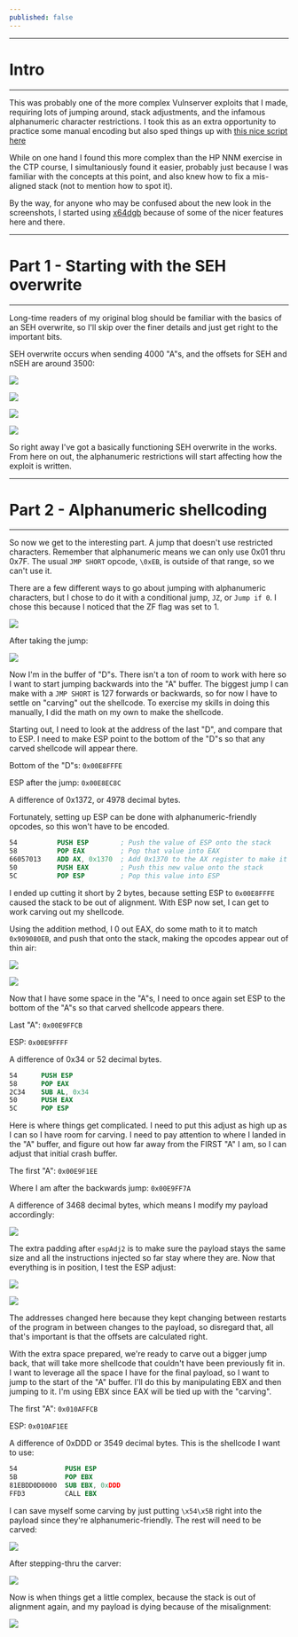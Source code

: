 ```yaml
---
published: false
---
```



-----
# Intro
-----
This was probably one of the more complex Vulnserver exploits that I made, requiring lots of jumping around, stack adjustments, and the infamous alphanumeric character restrictions. I took this as an extra opportunity to practice some manual encoding but also sped things up with [this nice script here](https:github.com/ihack4falafel/Slink/blob/master/Slink.py)

While on one hand I found this more complex than the HP NNM exercise in the CTP course, I simultaniously found it easier, probably just because I was familiar with the concepts at this point, and also knew how to fix a mis-aligned stack (not to mention how to spot it).

By the way, for anyone who may be confused about the new look in the screenshots, I started using [x64dgb](https://x64dbg.com/) because of some of the nicer features here and there.

-----
# Part 1 - Starting with the SEH overwrite
-----

Long-time readers of my original blog should be familiar with the basics of an SEH overwrite, so I'll skip over the finer details and just get right to the important bits.

SEH overwrite occurs when sending 4000 "A"s, and the offsets for SEH and nSEH are around 3500:

![]({{site.baseurl}}/assets/images/lter/01.png)

![]({{site.baseurl}}/assets/images/lter/02.png)

![]({{site.baseurl}}/assets/images/lter/04.png)

![]({{site.baseurl}}/assets/images/lter/05.png)

So right away I've got a basically functioning SEH overwrite in the works. From here on out, the alphanumeric restrictions will start affecting how the exploit is written.

-----
# Part 2 - Alphanumeric shellcoding
-----

So now we get to the interesting part. A jump that doesn't use restricted characters. Remember that alphanumeric means we can only use 0x01 thru 0x7F. The usual `JMP SHORT` opcode, `\0xEB`, is outside of that range, so we can't use it.

There are a few different ways to go about jumping with alphanumeric characters, but I chose to do it with a conditional jump, `JZ`, or `Jump if 0`. I chose this because I noticed that the ZF flag was set to 1.

![]({{site.baseurl}}/assets/images/lter/06.png)

After taking the jump:

![]({{site.baseurl}}/assets/images/lter/07.png)

Now I'm in the buffer of "D"s. There isn't a ton of room to work with here so I want to start jumping backwards into the "A" buffer. The biggest jump I can make with a `JMP SHORT` is 127 forwards or backwards, so for now I have to settle on "carving" out the shellcode. To exercise my skills in doing this manually, I did the math on my own to make the shellcode.

Starting out, I need to look at the address of the last "D", and compare that to ESP. I need to make ESP point to the bottom of the "D"s so that any carved shellcode will appear there.

Bottom of the "D"s: `0x00E8FFFE`

ESP after the jump: `0x00E8EC8C`

A difference of 0x1372, or 4978 decimal bytes.

Fortunately, setting up ESP can be done with alphanumeric-friendly opcodes, so this won't have to be encoded.

```nasm
54          PUSH ESP        ; Push the value of ESP onto the stack
58          POP EAX         ; Pop that value into EAX
66057013    ADD AX, 0x1370  ; Add 0x1370 to the AX register to make it 0x00E8FFFC
50          PUSH EAX        ; Push this new value onto the stack
5C          POP ESP         ; Pop this value into ESP
```

I ended up cutting it short by 2 bytes, because setting ESP to `0x00E8FFFE` caused the stack to be out of alignment. With ESP now set, I can get to work carving out my shellcode.

Using the addition method, I 0 out EAX, do some math to it to match `0x909080EB`, and push that onto the stack, making the opcodes appear out of thin air:

![]({{site.baseurl}}/assets/images/lter/08.png)

![]({{site.baseurl}}/assets/images/lter/09.png)

Now that I have some space in the "A"s, I need to once again set ESP to the bottom of the "A"s so that carved shellcode appears there.

Last "A": `0x00E9FFCB`

ESP: `0x00E9FFFF`

A difference of 0x34 or 52 decimal bytes.

```nasm
54      PUSH ESP
58      POP EAX
2C34    SUB AL, 0x34
50      PUSH EAX
5C      POP ESP
```

Here is where things get complicated. I need to put this adjust as high up as I can so I have room for carving. I need to pay attention to where I landed in the "A" buffer, and figure out how far away from the FIRST "A" I am, so I can adjust that initial crash buffer.

The first "A": `0x00E9F1EE`

Where I am after the backwards jump: `0x00E9FF7A`

A difference of 3468 decimal bytes, which means I modify my payload accordingly:

![]({{site.baseurl}}/assets/images/lter/10.png)

The extra padding after `espAdj2` is to make sure the payload stays the same size and all the instructions injected so far stay where they are. Now that everything is in position, I test the ESP adjust:

![]({{site.baseurl}}/assets/images/lter/11.png)

![]({{site.baseurl}}/assets/images/lter/12.png)

The addresses changed here because they kept changing between restarts of the program in between changes to the payload, so disregard that, all that's important is that the offsets are calculated right.

With the extra space prepared, we're ready to carve out a bigger jump back, that will take more shellcode that couldn't have been previously fit in. I want to leverage all the space I have for the final payload, so I want to jump to the start of the "A" buffer. I'll do this by manipulating EBX and then jumping to it. I'm using EBX since EAX will be tied up with the "carving".

The first "A": `0x010AFFCB`

ESP: `0x010AF1EE`

A difference of 0xDDD or 3549 decimal bytes.
This is the shellcode I want to use:

```nasm
54            PUSH ESP
5B            POP EBX
81EBDD0D0000  SUB EBX, 0xDDD
FFD3          CALL EBX
```

I can save myself some carving by just putting `\x54\x5B` right into the payload since they're alphanumeric-friendly. The rest will need to be carved:

![]({{site.baseurl}}/assets/images/lter/13.png)

After stepping-thru the carver:

![]({{site.baseurl}}/assets/images/lter/14.png)

Now is when things get a little complex, because the stack is out of alignment again, and my payload is dying because of the misalignment:

![]({{site.baseurl}}/assets/images/lter/22.png)
